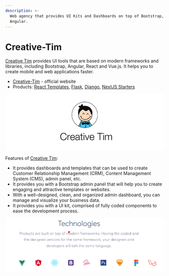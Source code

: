 ```yaml
---
description: >-
  Web agency that provides UI Kits and Dashboards on top of Bootstrap, Vue,
  Angular.
---
```


# Creative-Tim

[Creative Tim](https://bit.ly/3fKQZaL) provides UI tools that are based on modern frameworks and libraries, including Bootstrap, Angular, React and Vue.js. It helps you to create mobile and web applications faster.

* [Creative-Tim](https://bit.ly/3fKQZaL) - official website
* Products: [React Templates](https://bit.ly/37j8JG3), [Flask](http://bit.ly/2ORcvl0), [Django](https://bit.ly/3aStaNb), [NextJS Starters](https://bit.ly/3noTq5Q) 

![Creative-Tim - Logo.](../../.gitbook/assets/creative-tim-cover.png)

Features of [Creative Tim](https://bit.ly/3fKQZaL):

* It provides dashboards and templates that can be used to create Customer Relationship Management \(CRM\), Content Management System \(CMS\), admin panel, etc.
* It provides you with a Bootstrap admin panel that will help you to create engaging and attractive templates or websites.
* With a well-designed, clean, and organized admin dashboard, you can manage and visualize your business data.
* It provides you with a UI kit, comprised of fully coded components to ease the development process.

![Creative-Tim - Technologies. ](../../.gitbook/assets/creative-tim-tech.png)

